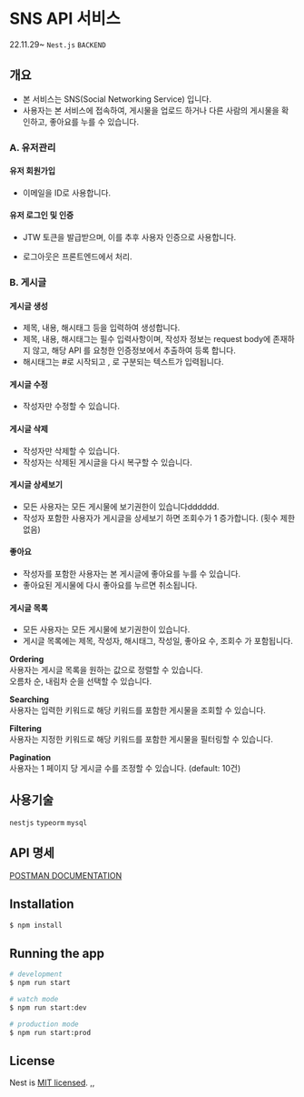 # SNS API 서비스

22.11.29~ `Nest.js` `BACKEND`

## 개요
   
- 본 서비스는 SNS(Social Networking Service) 입니다.
- 사용자는 본 서비스에 접속하여, 게시물을 업로드 하거나 다른 사람의 게시물을 확인하고, 좋아요를 누를 수 있습니다.

### A. 유저관리

#### **유저 회원가입**

* 이메일을 ID로 사용합니다.

#### **유저 로그인 및 인증**

* JTW 토큰을 발급받으며, 이를 추후 사용자 인증으로 사용합니다.

- 로그아웃은 프론트엔드에서 처리.

### B. 게시글

#### **게시글 생성**

* 제목, 내용, 해시태그 등을 입력하여 생성합니다.
* 제목, 내용, 해시태그는 필수 입력사항이며, 작성자 정보는 request body에 존재하지 않고, 해당 API 를 요청한 인증정보에서 추출하여 등록 합니다.
* 해시태그는 #로 시작되고 , 로 구분되는 텍스트가 입력됩니다.

#### **게시글 수정**

* 작성자만 수정할 수 있습니다.

#### **게시글 삭제**

* 작성자만 삭제할 수 있습니다.
* 작성자는 삭제된 게시글을 다시 복구할 수 있습니다.

#### **게시글 상세보기**

* 모든 사용자는 모든 게시물에 보기권한이 있습니다dddddd.
* 작성자 포함한 사용자가 게시글을 상세보기 하면 조회수가 1 증가합니다. (횟수 제한 없음)

#### **좋아요**

* 작성자를 포함한 사용자는 본 게시글에 좋아요를 누를 수 있습니다.
* 좋아요된 게시물에 다시 좋아요를 누르면 취소됩니다.

#### **게시글 목록**

* 모든 사용자는 모든 게시물에 보기권한이 있습니다.
* 게시글 목록에는 제목, 작성자, 해시태그, 작성일, 좋아요 수, 조회수 가 포함됩니다.

**Ordering**   
사용자는 게시글 목록을 원하는 값으로 정렬할 수 있습니다.  
오름차 순, 내림차 순을 선택할 수 있습니다.

**Searching**  
사용자는 입력한 키워드로 해당 키워드를 포함한 게시물을 조회할 수 있습니다.

**Filtering**   
사용자는 지정한 키워드로 해당 키워드를 포함한 게시물을 필터링할 수 있습니다.

**Pagination**  
사용자는 1 페이지 당 게시글 수를 조정할 수 있습니다. (default: 10건)

## 사용기술

`nestjs`  `typeorm`  `mysql` 

## API 명세

[POSTMAN DOCUMENTATION](https://documenter.getpostman.com/view/19606295/2s8YzP35AC)

## Installation

```bash
$ npm install
```

## Running the app

```bash
# development
$ npm run start

# watch mode
$ npm run start:dev

# production mode
$ npm run start:prod
```

## License

Nest is [MIT licensed](LICENSE).  ,,
